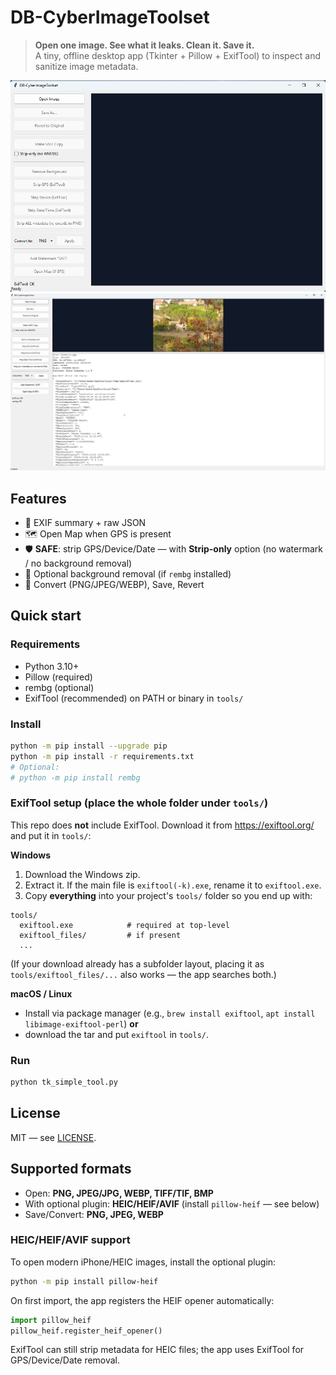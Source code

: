 # DB-CyberImageToolset

> **Open one image. See what it leaks. Clean it. Save it.**  
> A tiny, offline desktop app (Tkinter + Pillow + ExifTool) to inspect and sanitize image metadata.

![screenshot](docs/interface.png)
![screenshot](docs/imageloaded.png)

## Features
- 🔎 EXIF summary + raw JSON
- 🗺️ Open Map when GPS is present
- 🛡️ **SAFE**: strip GPS/Device/Date — with **Strip-only** option (no watermark / no background removal)
- 🧹 Optional background removal (if `rembg` installed)
- 🔁 Convert (PNG/JPEG/WEBP), Save, Revert

## Quick start
### Requirements
- Python 3.10+
- Pillow (required)
- rembg (optional)
- ExifTool (recommended) on PATH or binary in `tools/`

### Install
```bash
python -m pip install --upgrade pip
python -m pip install -r requirements.txt
# Optional:
# python -m pip install rembg
```


### ExifTool setup (place the whole folder under `tools/`)

This repo does **not** include ExifTool. Download it from https://exiftool.org/ and put it in `tools/`:

**Windows**
1. Download the Windows zip.
2. Extract it. If the main file is `exiftool(-k).exe`, rename it to `exiftool.exe`.
3. Copy **everything** into your project's `tools/` folder so you end up with:

```
tools/
  exiftool.exe            # required at top-level
  exiftool_files/         # if present
  ...
```

(If your download already has a subfolder layout, placing it as `tools/exiftool_files/...` also works — the app searches both.)

**macOS / Linux**
- Install via package manager (e.g., `brew install exiftool`, `apt install libimage-exiftool-perl`) **or**
- download the tar and put `exiftool` in `tools/`.

### Run
```bash
python tk_simple_tool.py
```

## License
MIT — see [LICENSE](LICENSE).


## Supported formats
- Open: **PNG, JPEG/JPG, WEBP, TIFF/TIF, BMP**  
- With optional plugin: **HEIC/HEIF/AVIF** (install `pillow-heif` — see below)  
- Save/Convert: **PNG, JPEG, WEBP**

### HEIC/HEIF/AVIF support
To open modern iPhone/HEIC images, install the optional plugin:
```bash
python -m pip install pillow-heif
```
On first import, the app registers the HEIF opener automatically:
```python
import pillow_heif
pillow_heif.register_heif_opener()
```
ExifTool can still strip metadata for HEIC files; the app uses ExifTool for GPS/Device/Date removal.
